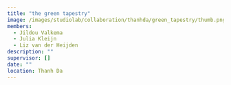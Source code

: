 ```yaml
---
title: "the green tapestry"
image: /images/studiolab/collaboration/thanhda/green_tapestry/thumb.png
members:
  - Jildou Valkema
  - Julia Kleijn
  - Liz van der Heijden
description: ""
supervisor: []
date: ""
location: Thanh Da
---
```

